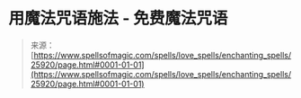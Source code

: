 <!--yml

category: 未分类

date: 2024-06-12 19:13:11

-->

# 用魔法咒语施法 - 免费魔法咒语

> 来源：[https://www.spellsofmagic.com/spells/love_spells/enchanting_spells/25920/page.html#0001-01-01](https://www.spellsofmagic.com/spells/love_spells/enchanting_spells/25920/page.html#0001-01-01)
